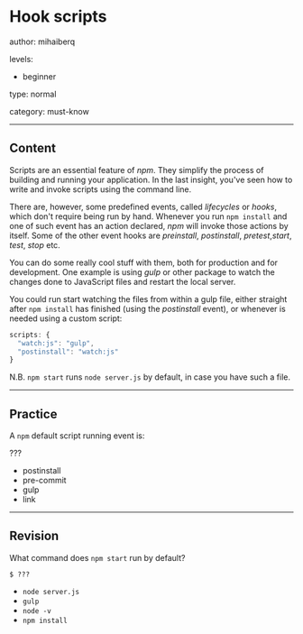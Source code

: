 # Hook scripts
author: mihaiberq

levels:

  - beginner

type: normal

category: must-know

---
## Content

Scripts are an essential feature of *npm*. They simplify the process of building and running your application. In the last insight, you've seen how to write and invoke scripts using the command line.

There are, however, some predefined events, called *lifecycles* or *hooks*, which don't require being run by hand. Whenever you run `npm install` and one of such event has an action declared, *npm* will invoke those actions by itself. Some of the other event hooks are *preinstall*, *postinstall*, *pretest*,*start*, *test*, *stop* etc.

You can do some really cool stuff with them, both for production and for development. One example is using *gulp* or other package to watch the changes done to JavaScript files and restart the local server.

You could run start watching the files from within a gulp file, either straight after `npm install` has finished (using the *postinstall* event), or whenever is needed using a custom script:
```javascript
scripts: {
  "watch:js": "gulp",
  "postinstall": "watch:js"
}
```
N.B. `npm start` runs `node server.js` by default, in case you have such a file.

---
## Practice

A `npm` default script running event is:

???
* postinstall
* pre-commit
* gulp
* link

---
## Revision

What command does `npm start` run by default?
```
$ ???
```
* `node server.js`
* `gulp`
* `node -v`
* `npm install`
